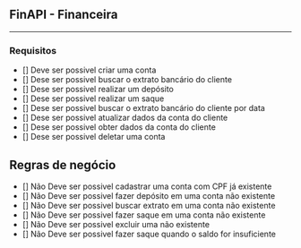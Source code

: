 ## FinAPI - Financeira

---

### Requisitos

- [] Deve ser possivel criar uma conta
- [] Dese ser possivel buscar o extrato bancário do cliente
- [] Dese ser possivel realizar um depósito
- [] Dese ser possivel realizar um saque
- [] Dese ser possivel buscar o extrato bancário do cliente por data
- [] Dese ser possivel atualizar dados da conta do cliente
- [] Dese ser possivel obter dados da conta do cliente
- [] Dese ser possivel deletar uma conta

## Regras de negócio

- [] Não Deve ser possivel cadastrar uma conta com CPF já existente
- [] Não Deve ser possivel fazer depósito em uma conta não existente
- [] Não Deve ser possivel buscar extrato em uma conta não existente
- [] Não Deve ser possivel fazer saque em uma conta não existente
- [] Não Deve ser possivel excluir uma não existente
- [] Não Deve ser possivel fazer saque quando o saldo for insuficiente